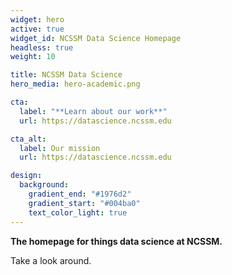 ```yaml
---
widget: hero
active: true
widget_id: NCSSM Data Science Homepage
headless: true
weight: 10

title: NCSSM Data Science
hero_media: hero-academic.png

cta:
  label: "**Learn about our work**"
  url: https://datascience.ncssm.edu

cta_alt:
  label: Our mission
  url: https://datascience.ncssm.edu

design:
  background:
    gradient_end: "#1976d2"
    gradient_start: "#004ba0"
    text_color_light: true
---
```

**The homepage for things data science at NCSSM.**

Take a look around.

